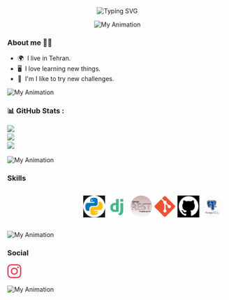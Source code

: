 <div align="center">
  <img src="https://readme-typing-svg.herokuapp.com?font=Fira+Code&size=30&pause=1000&color=00FFFF&center=true&vCenter=true&width=800&lines=Hello%2C+I'm+Loghman+Moradi+;I+am+a+Python+programmer;" alt="Typing SVG" />
</div>

<div align="center">
  
![My Animation](https://user-images.githubusercontent.com/74038190/212750147-854a394f-fee9-4080-9770-78a4b7ece53f.gif)

</div>




### About me 👨‍💻

- 🌍  I live in Tehran.
- 🖥️  I love learning new things.
- 🧠  I'm I like to try new challenges.


![My Animation](https://user-images.githubusercontent.com/74038190/212284115-f47cd8ff-2ffb-4b04-b5bf-4d1c14c0247f.gif)


 ### 📊 GitHub Stats :

![](https://github-readme-stats.vercel.app/api?username=Loghman-Moradi&theme=radical&hide_border=false&include_all_commits=false&count_private=false)<br/>
![](https://github-readme-streak-stats.herokuapp.com/?user=Loghman-Moradi&theme=radical&hide_border=false)<br/>
![](https://github-readme-stats.vercel.app/api/top-langs/?username=Loghman-Moradi&theme=radical&hide_border=false&include_all_commits=false&count_private=false&layout=compact)

![My Animation](https://user-images.githubusercontent.com/74038190/212284115-f47cd8ff-2ffb-4b04-b5bf-4d1c14c0247f.gif)

### Skills

<div style="text-align: right;">
<p style="display: inline-block; margin-right: 10px;">
    <a href="https://www.python.org/" target="_blank" rel="noreferrer"><img src="https://github.com/Loghman-Moradi/Loghman-Moradi/blob/main/image.png?raw=true" width="50" height="50"/></a>
    <a href="https://www.djangoproject.com/" target="_blank" rel="noreferrer"><img src="https://github.com/Loghman-Moradi/Loghman-Moradi/blob/main/dja.png?raw=true" width="50" height="50"/></a>
    <a href="https://www.django-rest-framework.org/" target="_blank" rel="noreferrer"><img src="https://github.com/Loghman-Moradi/Loghman-Moradi/blob/main/cropped_image%20(1).png?raw=true" width="50" height="50"/></a>
    <a href="https://git-scm.com/" target="_blank" rel="noreferrer"><img src="https://github.com/Loghman-Moradi/Loghman-Moradi/blob/main/Git_icon.svg.png?raw=true" width="50" height="50"/></a>
    <a href="https://github.com"><img src="https://github.com/Loghman-Moradi/Loghman-Moradi/blob/main/github123.png?raw=true" width="50" height="50"/></a>
    <a href="https://www.postgresql.org/"><img src="https://github.com/Loghman-Moradi/Loghman-Moradi/blob/main/cropped_image.png?raw=true" width="50" height="50"/></a>
</p>
</div>

![My Animation](https://user-images.githubusercontent.com/74038190/212284115-f47cd8ff-2ffb-4b04-b5bf-4d1c14c0247f.gif)

### Social

<p align="left">
    <a href="https://instagram.com/loghman_79" target="_blank" rel="noreferrer"><img src="https://raw.githubusercontent.com/sabzlearn-ir/sabzlearn-ir/326df429fa60b323e697a023715766629ad4047d/instagram.svg" width="32" height="32" /></a>
</p>

![My Animation](https://user-images.githubusercontent.com/74038190/212284115-f47cd8ff-2ffb-4b04-b5bf-4d1c14c0247f.gif)
